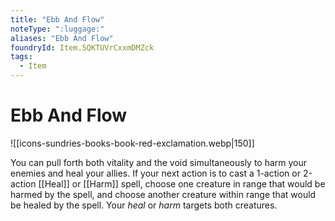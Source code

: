 ```yaml
---
title: "Ebb And Flow"
noteType: ":luggage:"
aliases: "Ebb And Flow"
foundryId: Item.5QKTUVrCxxmDMZck
tags:
  - Item
---
```


# Ebb And Flow
![[icons-sundries-books-book-red-exclamation.webp|150]]

You can pull forth both vitality and the void simultaneously to harm your enemies and heal your allies. If your next action is to cast a 1-action or 2-action [[Heal]] or [[Harm]] spell, choose one creature in range that would be harmed by the spell, and choose another creature within range that would be healed by the spell. Your _heal_ or _harm_ targets both creatures.
